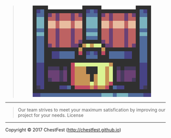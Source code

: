 ><html><center><img src="/Display/Images/ChestFest.gif" style="w3-image" id="img" alt="Chest"></center></html>


---------
>Our team strives to meet your maximum satisfication by improving our project for your needs. 
License
---------
Copyright © 2017 ChestFest (http://chestfest.github.io)

